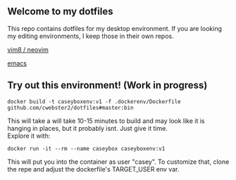 ## Welcome to my dotfiles

This repo contains dotfiles for my desktop environment.  If you are looking my editing environments,
I keep those in their own repos.

[vim8 / neovim](https://github.com/cwebster2/vim)


[emacs](https://github.com/cwebster2/.emacs.d)


## Try out this environment! (Work in progress)

    docker build -t caseyboxenv:v1 -f .dockerenv/Dockerfile github.com/cwebster2/dotfiles#master:bin

This will take a will take 10-15 minutes to build and may look like it is hanging in places, but it probably isnt. Just give it time.  
Explore it with:

    docker run -it --rm --name caseybox caseyboxenv:v1

This will put you into the container as user "casey".  To customize that, clone the repe and adjust the dockerfile's TARGET_USER env var.
